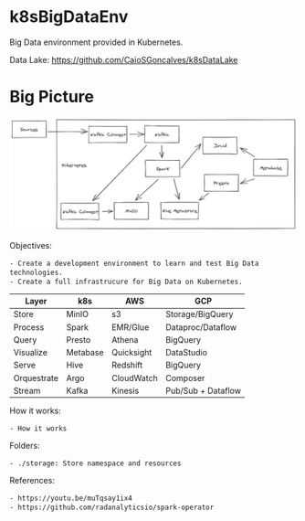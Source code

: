 # k8sBigDataEnv
Big Data environment provided in Kubernetes.


Data Lake: https://github.com/CaioSGoncalves/k8sDataLake


# Big Picture

<p align="center"> 
<img src="diagrams/flow.png">
</p>


Objectives:

    - Create a development environment to learn and test Big Data technologies.
    - Create a full infrastrucure for Big Data on Kubernetes.


| Layer       | k8s      | AWS        | GCP                |
|-------------|----------|------------|--------------------|
| Store       | MinIO    | s3         | Storage/BigQuery   |
| Process     | Spark    | EMR/Glue   | Dataproc/Dataflow  |
| Query       | Presto   | Athena     | BigQuery           |
| Visualize   | Metabase | Quicksight | DataStudio         |
| Serve       | Hive     | Redshift   | BigQuery           |
| Orquestrate | Argo     | CloudWatch | Composer           |
| Stream      | Kafka    | Kinesis    | Pub/Sub + Dataflow |


How it works:

    - How it works
    

Folders:

    - ./storage: Store namespace and resources


References:

    - https://youtu.be/muTqsay1ix4
    - https://github.com/radanalyticsio/spark-operator



